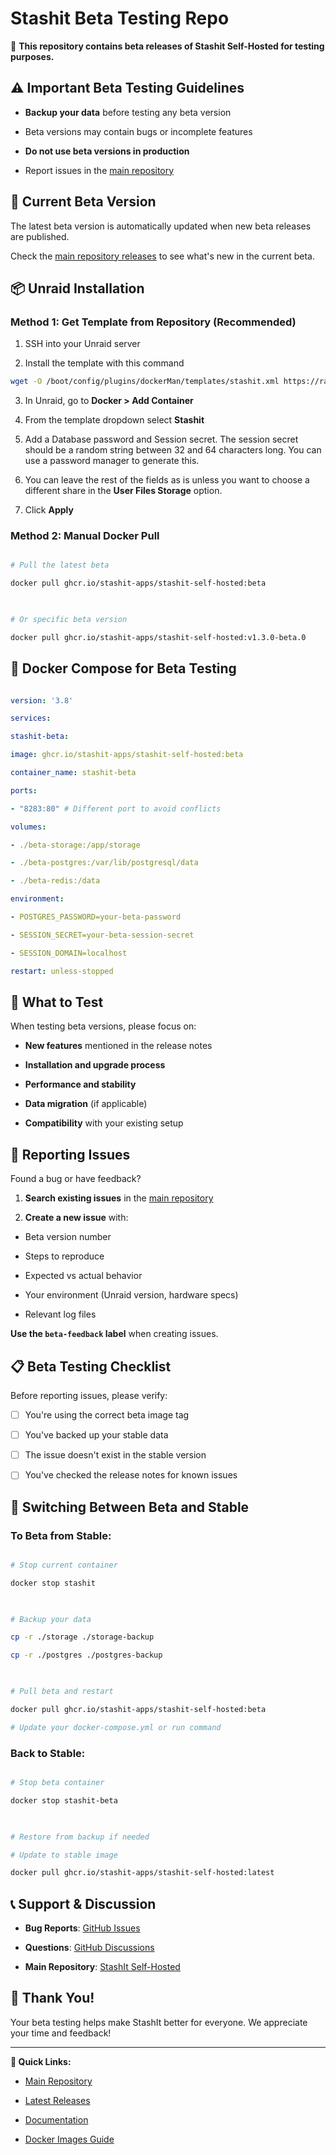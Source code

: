 # Stashit Beta Testing Repo

🚧 **This repository contains beta releases of Stashit Self-Hosted for testing purposes.**

## ⚠️ Important Beta Testing Guidelines

  

- **Backup your data** before testing any beta version

- Beta versions may contain bugs or incomplete features

- **Do not use beta versions in production**

- Report issues in the [main repository](https://github.com/stashit-apps/stashit-self-hosted/issues)

  

## 🚀 Current Beta Version

  

The latest beta version is automatically updated when new beta releases are published.

  

Check the [main repository releases](https://github.com/stashit-apps/stashit-self-hosted/releases) to see what's new in the current beta.

  

## 📦 Unraid Installation

  

### Method 1: Get Template from Repository (Recommended)

1. SSH into your Unraid server

2. Install the template with this command

```bash
wget -O /boot/config/plugins/dockerMan/templates/stashit.xml https://raw.githubusercontent.com/stashit-apps/stashit-beta/main/unraid-template/stashit.xml

```

3. In Unraid, go to **Docker > Add Container**

4. From the template dropdown select **Stashit**

5. Add a Database password and Session secret. The session secret should be a random string between 32 and 64 characters long. You can use a password manager to generate this.

6. You can leave the rest of the fields as is unless you want to choose a different share in the **User Files Storage** option.

7. Click **Apply**

  

### Method 2: Manual Docker Pull

  

```bash

# Pull the latest beta

docker pull ghcr.io/stashit-apps/stashit-self-hosted:beta

  

# Or specific beta version

docker pull ghcr.io/stashit-apps/stashit-self-hosted:v1.3.0-beta.0

```

  

## 🐳 Docker Compose for Beta Testing

  

```yaml

version: '3.8'

services:

stashit-beta:

image: ghcr.io/stashit-apps/stashit-self-hosted:beta

container_name: stashit-beta

ports:

- "8283:80" # Different port to avoid conflicts

volumes:

- ./beta-storage:/app/storage

- ./beta-postgres:/var/lib/postgresql/data

- ./beta-redis:/data

environment:

- POSTGRES_PASSWORD=your-beta-password

- SESSION_SECRET=your-beta-session-secret

- SESSION_DOMAIN=localhost

restart: unless-stopped

```

  

## 🧪 What to Test

  

When testing beta versions, please focus on:

  

- **New features** mentioned in the release notes

- **Installation and upgrade process**

- **Performance and stability**

- **Data migration** (if applicable)

- **Compatibility** with your existing setup

  

## 🐛 Reporting Issues

  

Found a bug or have feedback?

  

1. **Search existing issues** in the [main repository](https://github.com/stashit-apps/stashit-self-hosted/issues)

2. **Create a new issue** with:

- Beta version number

- Steps to reproduce

- Expected vs actual behavior

- Your environment (Unraid version, hardware specs)

- Relevant log files

  

**Use the `beta-feedback` label** when creating issues.

  

## 📋 Beta Testing Checklist

  

Before reporting issues, please verify:

  

- [ ] You're using the correct beta image tag

- [ ] You've backed up your stable data

- [ ] The issue doesn't exist in the stable version

- [ ] You've checked the release notes for known issues

  

## 🔄 Switching Between Beta and Stable

  

### To Beta from Stable:

```bash

# Stop current container

docker stop stashit

  

# Backup your data

cp -r ./storage ./storage-backup

cp -r ./postgres ./postgres-backup

  

# Pull beta and restart

docker pull ghcr.io/stashit-apps/stashit-self-hosted:beta

# Update your docker-compose.yml or run command

```

  

### Back to Stable:

```bash

# Stop beta container

docker stop stashit-beta

  

# Restore from backup if needed

# Update to stable image

docker pull ghcr.io/stashit-apps/stashit-self-hosted:latest

```

  

## 📞 Support & Discussion

  

- **Bug Reports**: [GitHub Issues](https://github.com/stashit-apps/stashit-self-hosted/issues)

- **Questions**: [GitHub Discussions](https://github.com/stashit-apps/stashit-self-hosted/discussions)

- **Main Repository**: [StashIt Self-Hosted](https://github.com/stashit-apps/stashit-self-hosted)

  

## 🙏 Thank You!

  

Your beta testing helps make StashIt better for everyone. We appreciate your time and feedback!

  

---

  

**🔗 Quick Links:**

- [Main Repository](https://github.com/stashit-apps/stashit-self-hosted)

- [Latest Releases](https://github.com/stashit-apps/stashit-self-hosted/releases)

- [Documentation](https://github.com/stashit-apps/stashit-self-hosted/tree/main/docs)

- [Docker Images Guide](https://github.com/stashit-apps/stashit-self-hosted/blob/main/docs/DOCKER_IMAGES.md)
